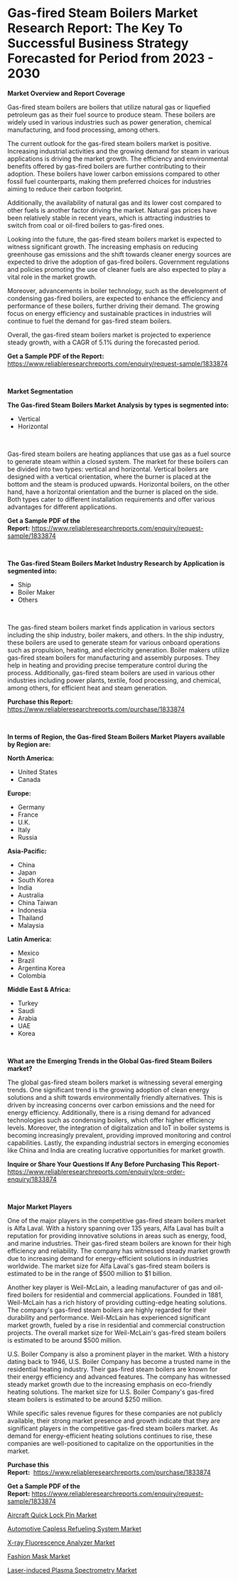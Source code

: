 <p><h1>Gas-fired Steam Boilers Market Research Report: The Key To Successful Business Strategy Forecasted for Period from 2023 - 2030</h1></p><p><strong>Market Overview and Report Coverage</strong></p>
<p><p>Gas-fired steam boilers are boilers that utilize natural gas or liquefied petroleum gas as their fuel source to produce steam. These boilers are widely used in various industries such as power generation, chemical manufacturing, and food processing, among others.</p><p>The current outlook for the gas-fired steam boilers market is positive. Increasing industrial activities and the growing demand for steam in various applications is driving the market growth. The efficiency and environmental benefits offered by gas-fired boilers are further contributing to their adoption. These boilers have lower carbon emissions compared to other fossil fuel counterparts, making them preferred choices for industries aiming to reduce their carbon footprint.</p><p>Additionally, the availability of natural gas and its lower cost compared to other fuels is another factor driving the market. Natural gas prices have been relatively stable in recent years, which is attracting industries to switch from coal or oil-fired boilers to gas-fired ones.</p><p>Looking into the future, the gas-fired steam boilers market is expected to witness significant growth. The increasing emphasis on reducing greenhouse gas emissions and the shift towards cleaner energy sources are expected to drive the adoption of gas-fired boilers. Government regulations and policies promoting the use of cleaner fuels are also expected to play a vital role in the market growth.</p><p>Moreover, advancements in boiler technology, such as the development of condensing gas-fired boilers, are expected to enhance the efficiency and performance of these boilers, further driving their demand. The growing focus on energy efficiency and sustainable practices in industries will continue to fuel the demand for gas-fired steam boilers.</p><p>Overall, the gas-fired steam boilers market is projected to experience steady growth, with a CAGR of 5.1% during the forecasted period.</p></p>
<p><strong>Get a Sample PDF of the Report:</strong> <a href="https://www.reliableresearchreports.com/enquiry/request-sample/1833874">https://www.reliableresearchreports.com/enquiry/request-sample/1833874</a></p>
<p>&nbsp;</p>
<p><strong>Market Segmentation</strong></p>
<p><strong>The Gas-fired Steam Boilers Market Analysis by types is segmented into:</strong></p>
<p><ul><li>Vertical</li><li>Horizontal</li></ul></p>
<p>&nbsp;</p>
<p><p>Gas-fired steam boilers are heating appliances that use gas as a fuel source to generate steam within a closed system. The market for these boilers can be divided into two types: vertical and horizontal. Vertical boilers are designed with a vertical orientation, where the burner is placed at the bottom and the steam is produced upwards. Horizontal boilers, on the other hand, have a horizontal orientation and the burner is placed on the side. Both types cater to different installation requirements and offer various advantages for different applications.</p></p>
<p><strong>Get a Sample PDF of the Report:</strong>&nbsp;<a href="https://www.reliableresearchreports.com/enquiry/request-sample/1833874">https://www.reliableresearchreports.com/enquiry/request-sample/1833874</a></p>
<p>&nbsp;</p>
<p><strong>The Gas-fired Steam Boilers Market Industry Research by Application is segmented into:</strong></p>
<p><ul><li>Ship</li><li>Boiler Maker</li><li>Others</li></ul></p>
<p>&nbsp;</p>
<p><p>The gas-fired steam boilers market finds application in various sectors including the ship industry, boiler makers, and others. In the ship industry, these boilers are used to generate steam for various onboard operations such as propulsion, heating, and electricity generation. Boiler makers utilize gas-fired steam boilers for manufacturing and assembly purposes. They help in heating and providing precise temperature control during the process. Additionally, gas-fired steam boilers are used in various other industries including power plants, textile, food processing, and chemical, among others, for efficient heat and steam generation.</p></p>
<p><strong>Purchase this Report:</strong>&nbsp; <a href="https://www.reliableresearchreports.com/purchase/1833874">https://www.reliableresearchreports.com/purchase/1833874</a></p>
<p>&nbsp;</p>
<p><strong>In terms of Region, the Gas-fired Steam Boilers Market Players available by Region are:</strong></p>
<p>
    <p> <strong> North America: </strong>
        <ul>
            <li>United States</li>
            <li>Canada</li>
        </ul>
        </p> 
    <p> <strong> Europe: </strong>
        <ul>
            <li>Germany</li>
            <li>France</li>
            <li>U.K.</li>
            <li>Italy</li>
            <li>Russia</li>
        </ul>
        </p> 
    <p> <strong> Asia-Pacific: </strong>
        <ul>
            <li>China</li>
            <li>Japan</li>
            <li>South Korea</li>
            <li>India</li>
            <li>Australia</li>
            <li>China Taiwan</li>
            <li>Indonesia</li>
            <li>Thailand</li>
            <li>Malaysia</li>
        </ul>
        </p> 
    <p> <strong> Latin America: </strong>
        <ul>
            <li>Mexico</li>
            <li>Brazil</li>
            <li>Argentina Korea</li>
            <li>Colombia</li>
        </ul>
        </p> 
    <p> <strong> Middle East & Africa: </strong>
        <ul>
            <li>Turkey</li>
            <li>Saudi</li>
            <li>Arabia</li>
            <li>UAE</li>
            <li>Korea</li>
        </ul>
    </p>
    </p>
<p>&nbsp;</p>
<p><strong>What are the Emerging Trends in the Global Gas-fired Steam Boilers market?</strong></p>
<p><p>The global gas-fired steam boilers market is witnessing several emerging trends. One significant trend is the growing adoption of clean energy solutions and a shift towards environmentally friendly alternatives. This is driven by increasing concerns over carbon emissions and the need for energy efficiency. Additionally, there is a rising demand for advanced technologies such as condensing boilers, which offer higher efficiency levels. Moreover, the integration of digitalization and IoT in boiler systems is becoming increasingly prevalent, providing improved monitoring and control capabilities. Lastly, the expanding industrial sectors in emerging economies like China and India are creating lucrative opportunities for market growth.</p></p>
<p><strong>Inquire or Share Your Questions If Any Before Purchasing This Report</strong>- <a href="https://www.reliableresearchreports.com/enquiry/pre-order-enquiry/1833874">https://www.reliableresearchreports.com/enquiry/pre-order-enquiry/1833874</a></p>
<p>&nbsp;</p>
<p><strong>Major Market Players</strong></p>
<p><p>One of the major players in the competitive gas-fired steam boilers market is Alfa Laval. With a history spanning over 135 years, Alfa Laval has built a reputation for providing innovative solutions in areas such as energy, food, and marine industries. Their gas-fired steam boilers are known for their high efficiency and reliability. The company has witnessed steady market growth due to increasing demand for energy-efficient solutions in industries worldwide. The market size for Alfa Laval's gas-fired steam boilers is estimated to be in the range of $500 million to $1 billion.</p><p>Another key player is Weil-McLain, a leading manufacturer of gas and oil-fired boilers for residential and commercial applications. Founded in 1881, Weil-McLain has a rich history of providing cutting-edge heating solutions. The company's gas-fired steam boilers are highly regarded for their durability and performance. Weil-McLain has experienced significant market growth, fueled by a rise in residential and commercial construction projects. The overall market size for Weil-McLain's gas-fired steam boilers is estimated to be around $500 million.</p><p>U.S. Boiler Company is also a prominent player in the market. With a history dating back to 1946, U.S. Boiler Company has become a trusted name in the residential heating industry. Their gas-fired steam boilers are known for their energy efficiency and advanced features. The company has witnessed steady market growth due to the increasing emphasis on eco-friendly heating solutions. The market size for U.S. Boiler Company's gas-fired steam boilers is estimated to be around $250 million.</p><p>While specific sales revenue figures for these companies are not publicly available, their strong market presence and growth indicate that they are significant players in the competitive gas-fired steam boilers market. As demand for energy-efficient heating solutions continues to rise, these companies are well-positioned to capitalize on the opportunities in the market.</p></p>
<p><strong>Purchase this Report:</strong>&nbsp;&nbsp;<a href="https://www.reliableresearchreports.com/purchase/1833874">https://www.reliableresearchreports.com/purchase/1833874</a></p>
<p></p>
<p><strong>Get a Sample PDF of the Report:</strong>&nbsp;<a href="https://www.reliableresearchreports.com/enquiry/request-sample/1833874">https://www.reliableresearchreports.com/enquiry/request-sample/1833874</a></p>
<p><p><a href="https://www.linkedin.com/pulse/aircraft-quick-lock-pin-market-challenges-opportunities-growth/">Aircraft Quick Lock Pin Market</a></p><p><a href="https://www.linkedin.com/pulse/automotive-capless-refueling-system-market-share-amp-new/">Automotive Capless Refueling System Market</a></p><p><a href="https://medium.com/@helalkhan4512/x-ray-fluorescence-analyzer-market-size-market-outlook-and-market-forecast-2023-to-2030-710c7bdbd0e2">X-ray Fluorescence Analyzer Market</a></p><p><a href="https://www.linkedin.com/pulse/fashion-mask-market-size-share-amp-trends-analysis-report/">Fashion Mask Market</a></p><p><a href="https://medium.com/@dowodis7877/analyzing-laser-induced-plasma-spectrometry-market-global-industry-perspective-and-forecast-2023-2be7a02cd2a3">Laser-induced Plasma Spectrometry Market</a></p></p>